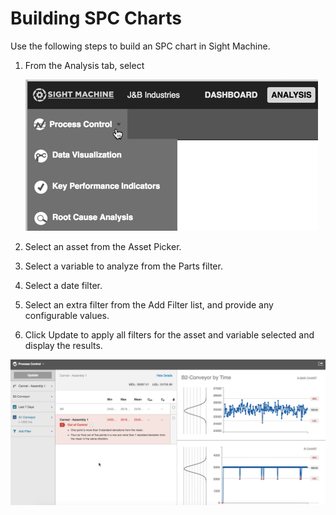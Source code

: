 # Building SPC Charts

 Use the following steps to build an SPC chart in Sight Machine.

 1. From the Analysis tab, select 

    ![](processControlSelect.png)

 2. Select an asset from the Asset Picker.
 2. Select a variable to analyze from the Parts filter.
 3. Select a date filter.
 4. Select an extra filter from the Add Filter list, and provide any configurable values.
 5. Click Update to apply all filters for the asset and variable selected and display the results.
 
  ![](processControlChartExample.png)
